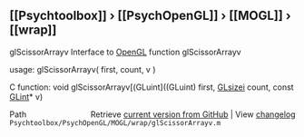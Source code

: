 ## [[Psychtoolbox]] &#8250; [[PsychOpenGL]] &#8250; [[MOGL]] &#8250; [[wrap]]

glScissorArrayv  Interface to [OpenGL](OpenGL) function glScissorArrayv  
  
usage:  glScissorArrayv( first, count, v )  
  
C function:  void glScissorArrayv[(GLuint]((GLuint) first, [GLsizei](GLsizei) count, const [GLint](GLint)\* v)  




<div class="code_header" style="text-align:right;">
  <span style="float:left;">Path&nbsp;&nbsp;</span> <span class="counter">Retrieve <a href=
  "https://raw.github.com/Psychtoolbox-3/Psychtoolbox-3/beta/Psychtoolbox/PsychOpenGL/MOGL/wrap/glScissorArrayv.m">current version from GitHub</a> | View <a href=
  "https://github.com/Psychtoolbox-3/Psychtoolbox-3/commits/beta/Psychtoolbox/PsychOpenGL/MOGL/wrap/glScissorArrayv.m">changelog</a></span>
</div>
<div class="code">
  <code>Psychtoolbox/PsychOpenGL/MOGL/wrap/glScissorArrayv.m</code>
</div>

